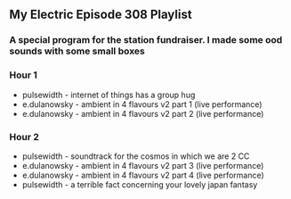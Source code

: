 ## My Electric Episode 308 Playlist
### A special program for the station fundraiser. I made some ood sounds with some small boxes

### Hour 1
* pulsewidth - internet of things has a group hug
* e.dulanowsky - ambient in 4 flavours v2 part 1 (live performance)
* e.dulanowsky - ambient in 4 flavours v2 part 2 (live performance)

### Hour 2
* pulsewidth - soundtrack for the cosmos in which we are 2 CC
* e.dulanowsky - ambient in 4 flavours v2 part 3 (live performance)
* e.dulanowsky - ambient in 4 flavours v2 part 4 (live performance)
* pulsewidth - a terrible fact concerning your lovely japan fantasy
